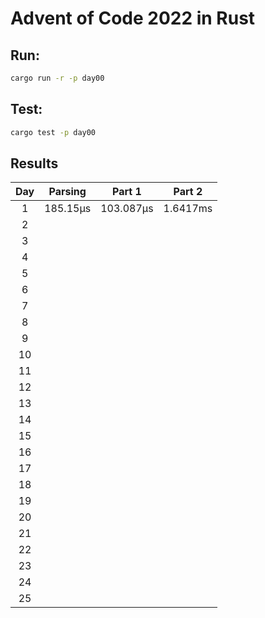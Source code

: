 # Advent of Code 2022 in Rust

## Run:

```bash
cargo run -r -p day00
```

## Test:

```bash
cargo test -p day00
```

## Results

|  Day  | Parsing  |  Part 1   |  Part 2  |
| :---: | :------: | :-------: | :------: |
|   1   | 185.15µs | 103.087µs | 1.6417ms |
|   2   |          |           |          |
|   3   |          |           |          |
|   4   |          |           |          |
|   5   |          |           |          |
|   6   |          |           |          |
|   7   |          |           |          |
|   8   |          |           |          |
|   9   |          |           |          |
|  10   |          |           |          |
|  11   |          |           |          |
|  12   |          |           |          |
|  13   |          |           |          |
|  14   |          |           |          |
|  15   |          |           |          |
|  16   |          |           |          |
|  17   |          |           |          |
|  18   |          |           |          |
|  19   |          |           |          |
|  20   |          |           |          |
|  21   |          |           |          |
|  22   |          |           |          |
|  23   |          |           |          |
|  24   |          |           |          |
|  25   |          |           |          |


